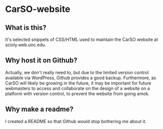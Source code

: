 # CarSO-website

## What is this? 

It's selected snippets of CSS/HTML used to maintain the CarSO website at scioly.web.unc.edu.

## Why host it on Github?

Actually, we don't really need to, but due to the limited version control available via WordPress, Github provides a good backup. Furthermore, as CarSO will likely be growing in the future, it may be important for future webmasters to access and collaborate on the design of a website on a platform with version control, to prevent the website from going amok.

## Why make a readme?

I created a README so that Github would stop bothering me about it.
